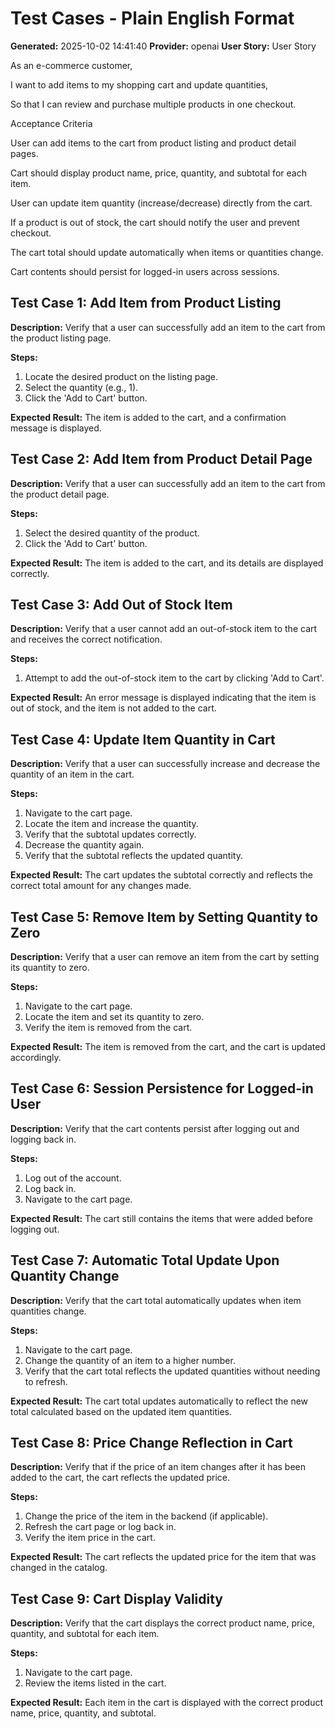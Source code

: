 # Test Cases - Plain English Format

**Generated:** 2025-10-02 14:41:40
**Provider:** openai
**User Story:** User Story
As an e-commerce customer,
I want to add items to my shopping cart and update quantities,
So that I can review and purchase multiple products in one checkout.

Acceptance Criteria

User can add items to the cart from product listing and product detail pages.

Cart should display product name, price, quantity, and subtotal for each item.

User can update item quantity (increase/decrease) directly from the cart.

If a product is out of stock, the cart should notify the user and prevent checkout.

The cart total should update automatically when items or quantities change.

Cart contents should persist for logged-in users across sessions.

## Test Case 1: Add Item from Product Listing

**Description:** Verify that a user can successfully add an item to the cart from the product listing page.

**Steps:**
1. Locate the desired product on the listing page.
2. Select the quantity (e.g., 1).
3. Click the 'Add to Cart' button.

**Expected Result:** The item is added to the cart, and a confirmation message is displayed.

## Test Case 2: Add Item from Product Detail Page

**Description:** Verify that a user can successfully add an item to the cart from the product detail page.

**Steps:**
1. Select the desired quantity of the product.
2. Click the 'Add to Cart' button.

**Expected Result:** The item is added to the cart, and its details are displayed correctly.

## Test Case 3: Add Out of Stock Item

**Description:** Verify that a user cannot add an out-of-stock item to the cart and receives the correct notification.

**Steps:**
1. Attempt to add the out-of-stock item to the cart by clicking 'Add to Cart'.

**Expected Result:** An error message is displayed indicating that the item is out of stock, and the item is not added to the cart.

## Test Case 4: Update Item Quantity in Cart

**Description:** Verify that a user can successfully increase and decrease the quantity of an item in the cart.

**Steps:**
1. Navigate to the cart page.
2. Locate the item and increase the quantity.
3. Verify that the subtotal updates correctly.
4. Decrease the quantity again.
5. Verify that the subtotal reflects the updated quantity.

**Expected Result:** The cart updates the subtotal correctly and reflects the correct total amount for any changes made.

## Test Case 5: Remove Item by Setting Quantity to Zero

**Description:** Verify that a user can remove an item from the cart by setting its quantity to zero.

**Steps:**
1. Navigate to the cart page.
2. Locate the item and set its quantity to zero.
3. Verify the item is removed from the cart.

**Expected Result:** The item is removed from the cart, and the cart is updated accordingly.

## Test Case 6: Session Persistence for Logged-in User

**Description:** Verify that the cart contents persist after logging out and logging back in.

**Steps:**
1. Log out of the account.
2. Log back in.
3. Navigate to the cart page.

**Expected Result:** The cart still contains the items that were added before logging out.

## Test Case 7: Automatic Total Update Upon Quantity Change

**Description:** Verify that the cart total automatically updates when item quantities change.

**Steps:**
1. Navigate to the cart page.
2. Change the quantity of an item to a higher number.
3. Verify that the cart total reflects the updated quantities without needing to refresh.

**Expected Result:** The cart total updates automatically to reflect the new total calculated based on the updated item quantities.

## Test Case 8: Price Change Reflection in Cart

**Description:** Verify that if the price of an item changes after it has been added to the cart, the cart reflects the updated price.

**Steps:**
1. Change the price of the item in the backend (if applicable).
2. Refresh the cart page or log back in.
3. Verify the item price in the cart.

**Expected Result:** The cart reflects the updated price for the item that was changed in the catalog.

## Test Case 9: Cart Display Validity

**Description:** Verify that the cart displays the correct product name, price, quantity, and subtotal for each item.

**Steps:**
1. Navigate to the cart page.
2. Review the items listed in the cart.

**Expected Result:** Each item in the cart is displayed with the correct product name, price, quantity, and subtotal.

